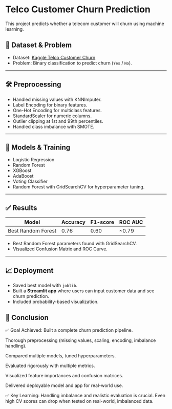 # Telco Customer Churn Prediction

This project predicts whether a telecom customer will churn using machine learning.

## 📌 Dataset & Problem
- Dataset: [Kaggle Telco Customer Churn](https://www.kaggle.com/datasets/blastchar/telco-customer-churn)
- Problem: Binary classification to predict churn (`Yes` / `No`).

---

## 🛠️ Preprocessing
- Handled missing values with KNNImputer.
- Label Encoding for binary features.
- One-Hot Encoding for multiclass features.
- StandardScaler for numeric columns.
- Outlier clipping at 1st and 99th percentiles.
- Handled class imbalance with SMOTE.

---

## 🤖 Models & Training
- Logistic Regression
- Random Forest
- XGBoost
- AdaBoost
- Voting Classifier
- Random Forest with GridSearchCV for hyperparameter tuning.

---

## ✅ Results
| Model              | Accuracy | F1-score | ROC AUC |
|---------------------|---------|----------|---------|
| Best Random Forest  | 0.76    | 0.60     | ~0.79   |

- Best Random Forest parameters found with GridSearchCV.
- Visualized Confusion Matrix and ROC Curve.

---

## 📈 Deployment
- Saved best model with `joblib`.
- Built a **Streamlit app** where users can input customer data and see churn prediction.
- Included probability-based visualization.

## 🎯 Conclusion
✅ Goal Achieved: Built a complete churn prediction pipeline.

Thorough preprocessing (missing values, scaling, encoding, imbalance handling).

Compared multiple models, tuned hyperparameters.

Evaluated rigorously with multiple metrics.

Visualized feature importances and confusion matrices.

Delivered deployable model and app for real-world use.

✅ Key Learning: Handling imbalance and realistic evaluation is crucial. Even high CV scores can drop when tested on real-world, imbalanced data.


